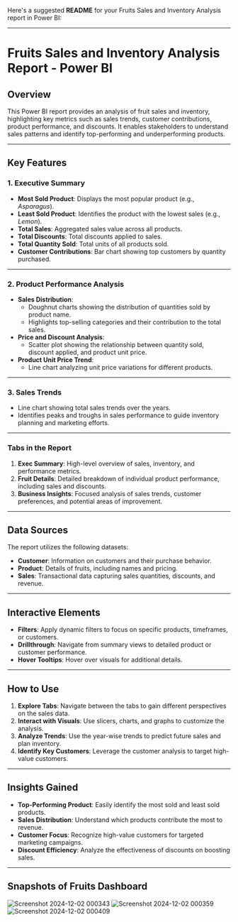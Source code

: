 Here's a suggested **README** for your Fruits Sales and Inventory Analysis report in Power BI:

---

# Fruits Sales and Inventory Analysis Report - Power BI

## Overview
This Power BI report provides an analysis of fruit sales and inventory, highlighting key metrics such as sales trends, customer contributions, product performance, and discounts. It enables stakeholders to understand sales patterns and identify top-performing and underperforming products.

---

## Key Features

### 1. **Executive Summary**
   - **Most Sold Product**: Displays the most popular product (e.g., *Asparagus*).
   - **Least Sold Product**: Identifies the product with the lowest sales (e.g., *Lemon*).
   - **Total Sales**: Aggregated sales value across all products.
   - **Total Discounts**: Total discounts applied to sales.
   - **Total Quantity Sold**: Total units of all products sold.
   - **Customer Contributions**: Bar chart showing top customers by quantity purchased.

---

### 2. **Product Performance Analysis**
   - **Sales Distribution**:
     - Doughnut charts showing the distribution of quantities sold by product name.
     - Highlights top-selling categories and their contribution to the total sales.
   - **Price and Discount Analysis**:
     - Scatter plot showing the relationship between quantity sold, discount applied, and product unit price.
   - **Product Unit Price Trend**:
     - Line chart analyzing unit price variations for different products.

---

### 3. **Sales Trends**
   - Line chart showing total sales trends over the years.
   - Identifies peaks and troughs in sales performance to guide inventory planning and marketing efforts.

---

### Tabs in the Report
1. **Exec Summary**: High-level overview of sales, inventory, and performance metrics.
2. **Fruit Details**: Detailed breakdown of individual product performance, including sales and discounts.
3. **Business Insights**: Focused analysis of sales trends, customer preferences, and potential areas of improvement.

---

## Data Sources
The report utilizes the following datasets:
- **Customer**: Information on customers and their purchase behavior.
- **Product**: Details of fruits, including names and pricing.
- **Sales**: Transactional data capturing sales quantities, discounts, and revenue.

---

## Interactive Elements
- **Filters**: Apply dynamic filters to focus on specific products, timeframes, or customers.
- **Drillthrough**: Navigate from summary views to detailed product or customer performance.
- **Hover Tooltips**: Hover over visuals for additional details.

---

## How to Use
1. **Explore Tabs**: Navigate between the tabs to gain different perspectives on the sales data.
2. **Interact with Visuals**: Use slicers, charts, and graphs to customize the analysis.
3. **Analyze Trends**: Use the year-wise trends to predict future sales and plan inventory.
4. **Identify Key Customers**: Leverage the customer analysis to target high-value customers.

---

## Insights Gained
- **Top-Performing Product**: Easily identify the most sold and least sold products.
- **Sales Distribution**: Understand which products contribute the most to revenue.
- **Customer Focus**: Recognize high-value customers for targeted marketing campaigns.
- **Discount Efficiency**: Analyze the effectiveness of discounts on boosting sales.

---
## Snapshots of Fruits Dashboard 
![Screenshot 2024-12-02 000343](https://github.com/user-attachments/assets/2bd0c4de-8395-48c0-93d4-41b8a745bc2f)
![Screenshot 2024-12-02 000359](https://github.com/user-attachments/assets/201e8f89-d136-41fc-882e-2a5149acbcec)
![Screenshot 2024-12-02 000409](https://github.com/user-attachments/assets/a6c2792e-2a7d-458a-a82f-d22ba36dce88)

